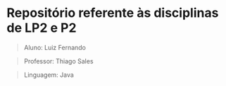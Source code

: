 # Repositório referente às disciplinas de LP2 e P2

> Aluno: Luiz Fernando

> Professor: Thiago Sales

> Linguagem: Java